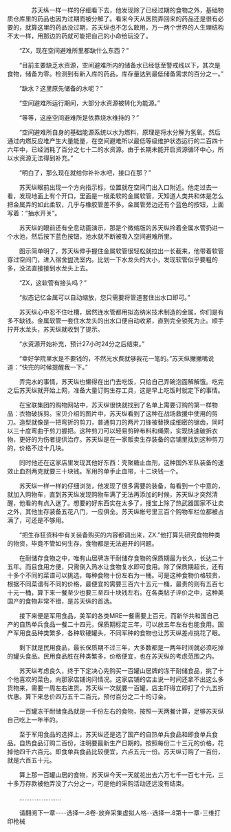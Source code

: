 <div class="read-content j_readContent" id="">
                <p>　　　　苏天纵一样一样的仔细看下去，他发现除了已经过期的食物之外，基础物质仓库里的药品也因为过期而被分解了。看来今天从医院弄回来的药品还是很有必要的，就算这里的药品没过期，苏天纵也不怎么敢用，万一两个世界的人生理结构不太一样，用那边的药就可能把自己的小命给玩没了。<p>　　“ZX，现在空间避难所里都缺什么东西？”<p>　　“目前主要缺乏水资源，空间避难所内的储备水已经低至警戒线以下，其次是食物，储备为零。检测到有新入库的药品，库存量达到最低储备需求的百分之一。”<p>　　“缺水？这里原先储备的水呢？”<p>　　“空间避难所运行期间，大部分水资源被转化为能源。”<p>　　“等等，这座空间避难所是依靠烧水维持的？”<p>　　“空间避难所自身的基础能源系统以水为燃料，原理是将水分解为氢氧，然后通过内燃反应堆产生大量能量，在空间避难所以最低等级维护状态运行的二百四十六年中，已经消耗了百分之七十二的水资源。由于长期未能开启资源循环中心，所以水资源无法得到补充。”<p>　　“明白了，那么现在就给你补补水吧，接口在那？”<p>　　苏天纵眼前出现一个方向指示标，位置就在空间门出入口附近。他走过去一看，发现地面上有个开口，里面是一根柔软的金属软管，天知道人类共和体是怎么把金属弄的如此柔软，几乎与橡胶管差不多。金属管旁边还有个蓝色的按钮，上面写着：”抽水开关”。<p>　　苏天纵的眼前还有全息动画演示，那是个微缩版的苏天纵拎着金属水管扔进一个水池，然后按下蓝色按钮，池水就不断被吸入空间避难所里。<p>　　图示简单明了，苏天纵伸手握住金属软管很轻松就拉出一长截来，他带着软管穿过空间门，进入宿舍盥洗室内。比划一下水龙头的大小，发现软管似乎要粗的多，没法直接接到水龙头上去。<p>　　“ZX，这软管有接头吗？”<p>　　“拟态记忆金属可以自动缩放，您只需要将管道套住出水口即可。”<p>　　苏天纵心中忍不住吐槽，居然连水管都用拟态纳米技术制造的金属，你们是有多不缺钱。金属软管一套住水龙头的出水口便自动收紧，直到完全锁死为止。顺手拧开水龙头，苏天纵就收到了提示。<p>　　“水资源开始补充，预计27小时24分之后结束。”<p>　　“幸好学院里水是不要钱的，不然光水费就够我花一笔的。”苏天纵撇撇嘴说道：“快完的时候提醒我一下。”<p>　　弄完水的事情，苏天纵也懒得在出门去吃饭，只给自己弄碗泡面解解饿。吃完之后苏天纵就开始上网，准备大量订购生存工具，这是早上吃饭时就定下的事情。<p>　　在宝联集团的购物网站中，苏天纵很快就找到了名单上需要订购的第一样物品：衣物破拆剪。宝贝介绍的图片中，苏天纵看到了这种在战场救援中使用的剪刀。造型就像是一把弯折的剪刀，普通剪刀的两片刀锋被替换成细密的锯齿，同时以三十度弯曲于剪刀握把。这种剪刀可以轻易剪碎布料和绳索，实现快速破拆衣物，更好的为伤者提供治疗。苏天纵是在一家贩卖生存装备的店铺里找到这种剪刀的，价格不过十几块。<p>　　同时他还在这家店里发现其他好东西：壳聚糖止血剂，这种国外军队装备的速效止血剂两克就要三十块钱。军用的单手止血带，十二块钱一个。<p>　　苏天纵一样一样的仔细浏览，他发现了很多需要的装备，每看到一个中意的，就加入购物车，直到苏天纵发现购物车满了无法再添加的时候，苏天纵才突然清醒，他看的有点入迷了。想要的好东西实在太多了，搜宝上除了热武器国家不让卖之外，其他生存装备五花八门，一应俱全。苏天纵帐号里三百个购物车栏位都被占满了，可还是不够用。<p>　　“把生存狂资料中有关装备购买的内容都调出来，ZX.”他打算先研究食物种类的物资，毕竟不管如何生存，食物都是无法避开的问题。<p>　　在耐储存食物之中，唯有山居牌冻干耐储存食物的保质期最为长久，长达二十五年。而且食用方便，只需倒入热水让食物复水即可食用。除了保质期超长，还有十多个不同的菜谱可以挑选，每种食物十份左右为一桶。可是这种食物价格较贵，根据不同菜谱有不同的价格，最便宜的需要三百六十五元一桶，最贵的则有五百七十元一桶，算下来一餐至少也要三至四十块钱左右。在各类帖子评价之中，这种美国产的食物非常不错，是苏天纵的首选。<p>　　接下来便是军用食品，美军的各类MRE一餐需要上百元，而新华共和国自己产的自热单兵食品一餐二十四元，保质期标定三年，可以放五年左右也能食用。国产军用食品种类繁多，各种软硬罐头，不同军种的食物也让苏天纵差点挑花了眼。<p>　　剩下就是民用食品，最长保质期不过三年，大多数都是一两年时间就必须吃掉的罐头食品。民用食品胜在种类繁多，价格便宜，也在苏天纵的考虑范围之内。<p>　　苏天纵考虑良久，终于下定决心先购买一百罐山居牌的冻干耐储食品，挑了十个他喜欢的菜色，向那家店铺询问情况。这家店铺的店主说一时间还拿不出这么多货物来，需要一周左右进货。苏天纵一次就要一百罐，店主吓得立即打了个九五折优惠。算下来总价四万五千二百元，预付百分之二十的订金。<p>　　一百罐冻干耐储食品就是一千份左右的食物，按照一天两餐计算，足够苏天纵自己吃上一年半的。<p>　　至于军用食品的选择上，苏天纵还是选了国产的自热单兵食品和即食单兵食品。自热食品订购二百份，注明要最新生产日期的。按照每份二十三元的价格，花掉他四千六百元。即食单兵食品比较便宜，六点五元一份。苏天纵订购了一百份，就是六百五十元。<p>　　算上那一百罐山居的食物，苏天纵今天一天就花出去六万七千一百七十元，三十多万存款被他弄没了六分之一，可是他的采购活动还远没有结束。<p>　　……………………<p>　　请翻阅下一章----选择一.8卷-放弃采集虚拟人格--选择一.8第十一章-三维打印枪械<p>　　<p> 
            </div>
